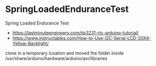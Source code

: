 # SpringLoadedEnduranceTest
Spring Loaded Endurance Test

- https://lastminuteengineers.com/ds3231-rtc-arduino-tutorial/
- https://www.instructables.com/How-to-Use-I2C-Serial-LCD-20X4-Yellow-Backlight/


clone in a temporary lcoation and moved the folder inside /usr/share/arduino/hardware/arduino/avr/libraries
